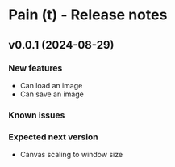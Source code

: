 # Pain (t) - Release notes

## v0.0.1 (2024-08-29)

### New features

- Can load an image
- Can save an image

### Known issues

### Expected next version

- Canvas scaling to window size